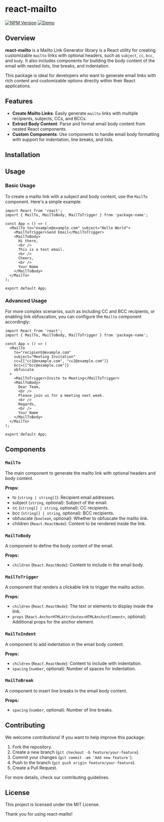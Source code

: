 # react-mailto

<!-- TODO: Uncomment once JSR works for JSX -->
<!-- [![JSR](https://jsr.io/badges/@slalombuild/react-mailto)](https://jsr.io/@slalombuild/react-mailto) -->
[![NPM Version](https://img.shields.io/npm/v/@slalombuild/react-mailto)](https://www.npmjs.com/package/@slalombuild/react-mailto)
[![Demo](https://img.shields.io/badge/Demo-Visit%20Demo-blue)]([https://<username>.github.io/<repository>](https://slalombuild.github.io/react-mailto/))

## Overview

**react-mailto** is a Mailto Link Generator library is a React utility for creating customizable `mailto` links with optional headers, such as `subject`, `cc`, `bcc`, and `body`. It also includes components for building the body content of the email with nested lists, line breaks, and indentation.

This package is ideal for developers who want to generate email links with rich content and customizable options directly within their React applications.

## Features

- **Create Mailto Links**: Easily generate `mailto` links with multiple recipients, subjects, CCs, and BCCs.
- **Extract Body Content**: Parse and format email body content from nested React components.
- **Custom Components**: Use components to handle email body formatting with support for indentation, line breaks, and lists.

## Installation

<!-- TODO: Uncomment once JSR works for JSX -->
<!-- Install the package via deno, npm, yarn, pnpm or bun: -->

<!-- ```sh
deno add @slalombuild/react-mailto

npx jsr add @slalombuild/react-mailto

yarn dlx jsr add @slalombuild/react-mailto

pnpm dlx jsr add @slalombuild/react-mailto

bunx jsr add @slalombuild/react-mailto
``` -->

## Usage

### Basic Usage

To create a mailto link with a subject and body content, use the `MailTo` component. Here's a simple example:

```tsx
import React from 'react';
import { MailTo, MailToBody, MailToTrigger } from 'package-name';

const App = () => (
  <MailTo to="example@example.com" subject="Hello World">
    <MailToTrigger>Send Email</MailToTrigger>
    <MailToBody>
      Hi there,
      <br />
      This is a test email.
      <br />
      Cheers,
      <br />
      Your Name
    </MailToBody>
  </MailTo>
);

export default App;
```

### Advanced Usage

For more complex scenarios, such as including CC and BCC recipients, or enabling link obfuscation, you can configure the `Mailto` component accordingly:

```tsx
import React from 'react';
import { MailTo, MailToBody, MailToTrigger } from 'package-name';

const App = () => (
  <MailTo
    to="recipient@example.com"
    subject="Meeting Invitation"
    cc={["cc1@example.com", "cc2@example.com"]}
    bcc={["bcc@example.com"]}
    obfuscate
  >
    <MailToTrigger>Invite to Meeting</MailToTrigger>
    <MailToBody>
      Dear Team,
      <br />
      Please join us for a meeting next week.
      <br />
      Regards,
      <br />
      Your Name
    </MailToBody>
  </MailTo>
);

export default App;
```

## Components

### `MailTo`

The main component to generate the mailto link with optional headers and body content.

**Props:**

- to (`string | string[]`): Recipient email addresses.
- subject (`string`, optional): Subject of the email.
- cc (`string[] | string`, optional): CC recipients.
- bcc (`string[] | string`, optional): BCC recipients.
- obfuscate (`boolean`, optional): Whether to obfuscate the mailto link.
- children (`React.ReactNode`): Content to be rendered inside the link.

### `MailToBody`

A component to define the body content of the email.

**Props:**

- `children` (`React.ReactNode`): Content to include in the email body.

### `MailToTrigger`

A component that renders a clickable link to trigger the mailto action.

**Props:**

- `children` (`React.ReactNode`): The text or elements to display inside the link.
- `props` (`React.AnchorHTMLAttributes<HTMLAnchorElement>`, optional): Additional props for the anchor element.

### `MailToIndent`

A component to add indentation in the email body content.

**Props:**

- `children` (`React.ReactNode`): Content to include with indentation.
- `spacing` (`number`, optional): Number of spaces for indentation.

### `MailToBreak`

A component to insert line breaks in the email body content.

**Props:**

- `spacing` (`number`, optional): Number of line breaks.

## Contributing

We welcome contributions! If you want to help improve this package:

1. Fork the repository.
2. Create a new branch (`git checkout -b feature/your-feature`).
3. Commit your changes (`git commit -am 'Add new feature'`).
4. Push to the branch (`git push origin feature/your-feature`).
5. Create a Pull Request.

For more details, check our contributing guidelines.

## License

This project is licensed under the MIT License.

Thank you for using react-mailto!
